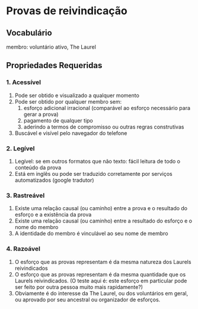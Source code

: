 # Provas de reivindicação
## Vocabulário
membro: voluntário ativo, The Laurel 

## Propriedades Requeridas
### 1. Acessível
1. Pode ser obtido e visualizado a qualquer momento
1. Pode ser obtido por qualquer membro sem:
    1. esforço adicional irracional (comparável ao esforço necessário para gerar a prova)
    1. pagamento de qualquer tipo
    1. aderindo a termos de compromisso ou outras regras construtivas
1. Buscável e visível pelo navegador do telefone
### 2. Legível
1. Legível: se em outros formatos que não texto: fácil leitura de todo o conteúdo da prova
1. Está em inglês ou pode ser traduzido corretamente por serviços automatizados (google tradutor)
### 3. Rastreável
1. Existe uma relação causal (ou caminho) entre a prova e o resultado do esforço e a existência da prova
1. Existe uma relação causal (ou caminho) entre a resultado do esforço e o nome do membro
1. A identidade do membro é vinculável ao seu nome de membro
### 4. Razoável
1. O esforço que as provas representam é da mesma natureza dos Laurels reivindicados
1. O esforço que as provas representam é da mesma quantidade que os Laurels reivindicados. (O teste aqui é: este esforço em particular pode ser feito por outra pessoa muito mais rapidamente?)
1. Obviamente é do interesse da The Laurel, ou dos voluntários em geral, ou aprovado por seu ancestral ou organizador de esforços.
